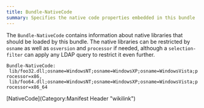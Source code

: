 ```yaml
---
title: Bundle-NativeCode
summary: Specifies the native code properties embedded in this bundle
---
```


The `Bundle-NativeCode` contains information about native libraries that
should be loaded by this bundle. The native libraries can be restricted
by `osname` as well as `osversion` and `processor` if needed, although a
`selection-filter` can apply any LDAP query to restrict it even further.

`Bundle-NativeCode:`  
` lib/foo32.dll;osname=WindowsNT;osname=WindowsXP;osname=WindowsVista;processor=x86,`  
` lib/foo64.dll;osname=WindowsNT;osname=WindowsXP;osname=WindowsVista;processor=x86_64`

[NativeCode](Category:Manifest Header "wikilink")

